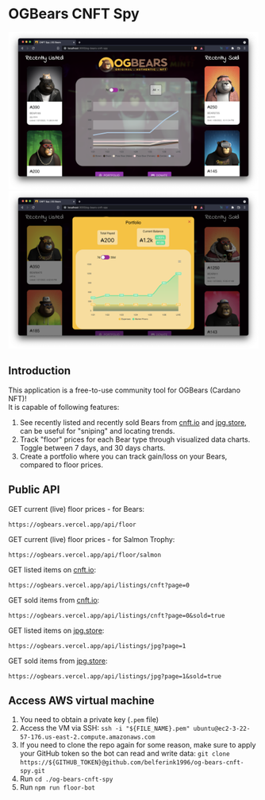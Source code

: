 # OGBears CNFT Spy

<img src='./docs/preview.png' />

<img src='./docs/preview_portfolio.png' />

## Introduction

This application is a free-to-use community tool for OGBears (Cardano NFT)!<br />
It is capable of following features:

1. See recently listed and recently sold Bears from [cnft.io](https://cnft.io) and [jpg.store](https://jpg.store), can be useful for "sniping" and locating trends.
2. Track "floor" prices for each Bear type through visualized data charts. Toggle between 7 days, and 30 days charts.
3. Create a portfolio where you can track gain/loss on your Bears, compared to floor prices.

## Public API

GET current (live) floor prices - for Bears:
```
https://ogbears.vercel.app/api/floor
```

GET current (live) floor prices - for Salmon Trophy:
```
https://ogbears.vercel.app/api/floor/salmon
```

GET listed items on [cnft.io](https://cnft.io):
```
https://ogbears.vercel.app/api/listings/cnft?page=0
```

GET sold items from [cnft.io](https://cnft.io):
```
https://ogbears.vercel.app/api/listings/cnft?page=0&sold=true
```

GET listed items on [jpg.store](https://jpg.store):
```
https://ogbears.vercel.app/api/listings/jpg?page=1
```

GET sold items from [jpg.store](https://jpg.store):
```
https://ogbears.vercel.app/api/listings/jpg?page=1&sold=true
```

## Access AWS virtual machine

1. You need to obtain a private key (`.pem` file)
2. Access the VM via SSH: `ssh -i "${FILE_NAME}.pem" ubuntu@ec2-3-22-57-176.us-east-2.compute.amazonaws.com`
3. If you need to clone the repo again for some reason, make sure to apply your GitHub token so the bot can read and write data: `git clone https://${GITHUB_TOKEN}@github.com/belferink1996/og-bears-cnft-spy.git`
4. Run `cd ./og-bears-cnft-spy`
5. Run `npm run floor-bot`

